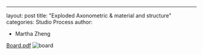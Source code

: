 ---
layout: post
title: "Exploded Axonometric & material and structure"
categories: Studio Process
author:
- Martha Zheng

[Board.pdf](https://github.com/yawenzh/YZmar/files/7461212/Board.pdf)
![board](https://user-images.githubusercontent.com/90550813/139861983-b93dce5b-3589-4169-a112-a9c60e0e5a57.jpg)
